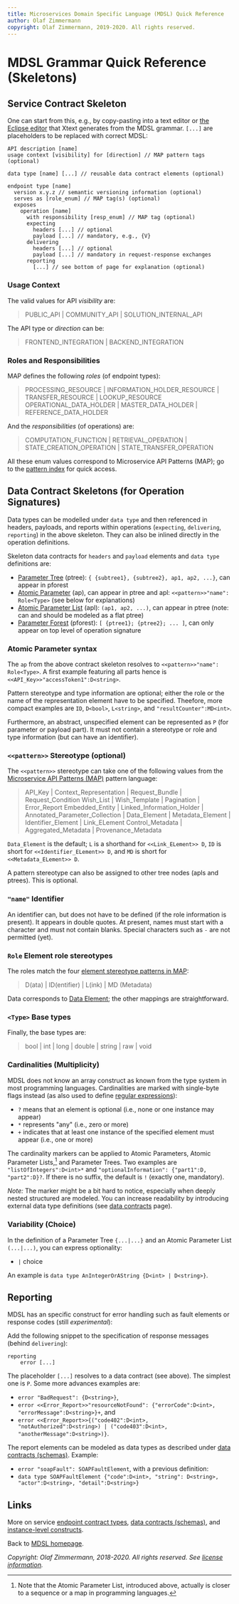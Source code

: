```yaml
---
title: Microservices Domain Specific Language (MDSL) Quick Reference
author: Olaf Zimmermann
copyright: Olaf Zimmermann, 2019-2020. All rights reserved.
---
```


MDSL Grammar Quick Reference (Skeletons)
========================================

<!-- TODO: retrofit paper page (Appendix A from https://www.overleaf.com/project/5e384b88f46297000133080d) -->

## Service Contract Skeleton
One can start from this, e.g., by copy-pasting into a text editor or [the Eclipse editor](./updates) that Xtext generates from the MDSL grammar. `[...]` are placeholders to be replaced with correct MDSL:

<!-- TODO feature new role keyword? -->

~~~
API description [name]
usage context [visibility] for [direction] // MAP pattern tags (optional)

data type [name] [...] // reusable data contract elements (optional) 

endpoint type [name]  
  version x.y.z // semantic versioning information (optional) 
  serves as [role_enum] // MAP tag(s) (optional)
  exposes 
  	operation [name]
	  with responsibility [resp_enum] // MAP tag (optional)
	  expecting
	    headers [...] // optional 
		payload [...] // mandatory, e.g., {V}
	  delivering  
	    headers [...] // optional
		payload [...] // mandatory in request-response exchanges
	  reporting 
	  	[...] // see bottom of page for explanation (optional)
~~~

### Usage Context 
The valid values for API *visibility* are: 
> PUBLIC_API | COMMUNITY_API | SOLUTION_INTERNAL_API

The API type or *direction* can be: 
> FRONTEND_INTEGRATION | BACKEND_INTEGRATION 

### Roles and Responsibilities 
MAP defines the following *roles* (of endpoint types): 
> PROCESSING_RESOURCE | INFORMATION_HOLDER_RESOURCE | TRANSFER_RESOURCE | LOOKUP_RESOURCE 
> OPERATIONAL_DATA_HOLDER | MASTER_DATA_HOLDER | REFERENCE_DATA_HOLDER

And the *responsibilities* (of operations) are: 
> COMPUTATION_FUNCTION | RETRIEVAL_OPERATION | STATE_CREATION_OPERATION | STATE_TRANSFER_OPERATION

All these enum values correspond to Microservice API Patterns (MAP); go to the [pattern index](https://microservice-api-patterns.org/patterns/index) for quick access.


## Data Contract Skeletons (for Operation Signatures)
Data types can be modelled under `data type` and then referenced in headers, payloads, and reports within operations (`expecting`, `delivering`, `reporting`) in the above skeleton. They can also be inlined directly in the operation definitions.

<!--
Type systems that can be listed: 
> MAP_TYPE | JSON_SCHEMA | XML_SCHEMA | PROTOCOL_BUFFER | AVRO_SCHEMA | THRIFT_TYPE | OTHER 
-->

Skeleton data contracts for `headers` and `payload` elements and `data type` definitions are:

* [Parameter Tree](https://microservice-api-patterns.org/patterns/structure/representationElements/ParameterTree.html) (ptree): `{ {subtree1}, {subtree2}, ap1, ap2, ...}`, can appear in pforest
* [Atomic Parameter](https://microservice-api-patterns.org/patterns/structure/representationElements/AtomicParameter.html) (ap), can appear in ptree and apl: `<<pattern>>"name": Role<Type>` (see below for explanations) 
* [Atomic Parameter List](https://microservice-api-patterns.org/patterns/structure/representationElements/AtomicParameterList.html) (apl): `(ap1, ap2, ...)`, can appear in ptree (note: can and should be modeled as a flat ptree)
* [Parameter Forest](https://microservice-api-patterns.org/patterns/structure/representationElements/ParameterForest.html) (pforest): `[ {ptree1}; {ptree2}; ... ]`, can only appear on top level of operation signature


### Atomic Parameter syntax

The `ap` from the above contract skeleton resolves to `<<pattern>>"name": Role<Type>`. A first example featuring all parts hence is `<<API_Key>>"accessToken1":D<string>`. 

Pattern stereotype and type information are optional; either the role or the name of the representation element have to be specified. Theefore, more compact examples are `ID`, `D<bool>`, `L<string>`, and `"resultCounter":MD<int>`.

Furthermore, an abstract, unspecified element can be represented as `P` (for parameter or payload part). It must not contain a stereotype or  role and type information (but can have an identifier). 

### `<<pattern>>` Stereotype (optional)
The `<<pattern>>` stereotype can take one of the following values from the [Microservice API Patterns (MAP)](https://microservice-api-patterns.org/introduction) pattern language: 

> API_Key | Context_Representation | Request_Bundle | Request_Condition 
> Wish_List | Wish_Template | Pagination | Error_Report 
> Embedded_Entity | Linked_Information_Holder | Annotated_Parameter_Collection |
> Data_Element | Metadata_Element | Identifier_Element | Link_ELement
> Control_Metadata | Aggregated_Metadata | Provenance_Metadata 

`Data_Element` is the default; `L` is a shorthand for `<<Link_ELement>> D`, `ID` is short for `<<Identifier_ELement>> D`, and `MD` is short for `<<Metadata_ELement>> D`. 

A pattern stereotype can also be assigned to other tree nodes (apls and ptrees). This is optional.

### `"name"` Identifier
An identifier can, but does not have to be defined (if the role information is present). It appears in double quotes. At present, names must start with a character and must not contain blanks. Special characters such as `-` are not permitted (yet).

### `Role` Element role stereotypes
The roles match the four [element stereotype patterns in MAP](https://microservice-api-patterns.org/patterns/structure/):

> D(ata) | ID(entifier) | L(ink) | MD (Metadata)

Data corresponds to [Data Element](https://microservice-api-patterns.org/patterns/structure/elementStereotypes/DataElement); the other mappings are straightforward.  

### `<Type>` Base types 
Finally, the base types are:

> bool | int | long | double | string | raw | void

<!-- You can also use any `STRING`, but in that case MDSL tools cannot do much with the specification (this might, for instance, be useful in early conceptualization work). -->
 

### Cardinalities (Multiplicity)

MDSL does not know an array construct as known from the type system in most programming languages. Cardinalities are marked with single-byte flags instead (as also used to define [regular expressions](https://en.wikipedia.org/wiki/Regular_expression)):

* `?` means that an element is optional (i.e., none or one instance may appear)
* `*` represents "any" (i.e., zero or more)
* `+` indicates that at least one instance of the specified element must appear (i.e., one or more)

The cardinality markers can be applied to Atomic Parameters, Atomic Parameter Lists,[^1] and Parameter Trees. Two examples are `"listOfIntegers":D<int>*` and `"optionalInformation": {"part1":D, "part2":D}?`. If there is no suffix, the default is `!` (exactly one, mandatory).

[^1]: Note that the Atomic Parameter List, introduced above, actually is closer to a sequence or a map in programming languages.

*Note:* The marker might be a bit hard to notice, especially when deeply nested structured are modeled. You can increase readability by introducing external data type definitions (see [data contracts](./datacontract) page). 

### Variability (Choice)

In the definition of a Parameter Tree `{...|...}` and an Atomic Parameter List `(...|...)`, you can express optionality: 

* `|` choice 

An example is `data type AnIntegerOrAString {D<int> | D<string>}`.


## Reporting 
MDSL has an specific construct for error handling such as fault elements or response codes (still *experimental*):

<!--
Older option, no longer in grammar v3.x (?):
~~~
	reporting
		headers {"Internal Server Error", "400 Bad Request"}
		payload	<<Error_Report>> { {"402", "notAuthorized"} | {"403", "anotherErrorMessage"} } // experimental  (June 04)
~~~
-->

Add the following snippet to the specification of response messages (behind `delivering`):

~~~
reporting 
    error [...]
~~~

The placeholder `[...]` resolves to a data contract (see above). The simplest one is `P`. Some more advances examples are: 

* `error "BadRequest": {D<string>}`, 
* `error <<Error_Report>>"resourceNotFound": {"errorCode":D<int>, "errorMessage":D<string>}+`, and 
* `error <<Error_Report>>{("code402":D<int>, "notAuthorized":D<string>) | ("code403":D<int>, "anotherMessage":D<string>)}`.

<!-- TODO feature `analytics`? move examples to service contract page? -->

The report elements can be modeled as data types as described under [data contracts (schemas)](./datacontract). Example: 

* `error "soapFault": SOAPFaultElement`, with a previous definition:
* `data type SOAPFaultElement {"code":D<int>, "string": D<string>, "actor":D<string>, "detail":D<string>}`

<!-- TODO feature security policy once this feature has become stable (service contract page provides basic information already -->

## Links

More on service [endpoint contract types](./servicecontract), [data contracts (schemas)](./datacontract), and [instance-level constructs](./optionalparts).

Back to [MDSL homepage](./index). 

*Copyright: Olaf Zimmermann, 2018-2020. All rights reserved. See [license information](https://github.com/Microservice-API-Patterns/MDSL-Specification/blob/master/LICENSE).*

<!-- *EOF* -->